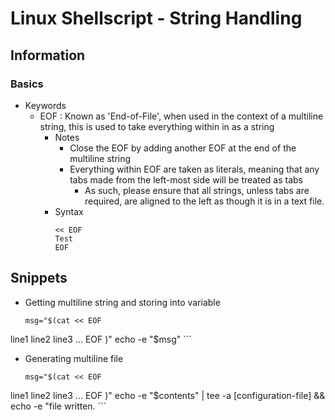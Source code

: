 # Linux Shellscript - String Handling

## Information
### Basics
- Keywords
    - EOF : Known as 'End-of-File', when used in the context of a multiline string, this is used to take everything within in as a string
        - Notes
            + Close the EOF by adding another EOF at the end of the multiline string
            - Everything within EOF are taken as literals, meaning that any tabs made from the left-most side will be treated as tabs
                + As such, please ensure that all strings, unless tabs are required, are aligned to the left as though it is in a text file.
        - Syntax
            ```console
            << EOF
            Test
            EOF
            ```

## Snippets
- Getting multiline string and storing into variable
    ```console
    msg="$(cat << EOF
line1
line2
line3
...
EOF
)"
    echo -e "$msg"
    ```

- Generating multiline file
    ```console
    msg="$(cat << EOF
line1
line2
line3
...
EOF
)"
    echo -e "$contents" | tee -a [configuration-file] && \
        echo -e "file written.
    ```

